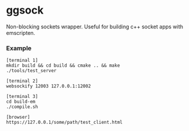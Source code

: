 # ggsock
Non-blocking sockets wrapper. Useful for building c++ socket apps with emscripten.

### Example

    [terminal 1]
    mkdir build && cd build && cmake .. && make
    ./tools/test_server
    
    [terminal 2]
    websockify 12003 127.0.0.1:12002
    
    [terminal 3]
    cd build-em
    ./compile.sh
    
    [browser]
    https://127.0.0.1/some/path/test_client.html
